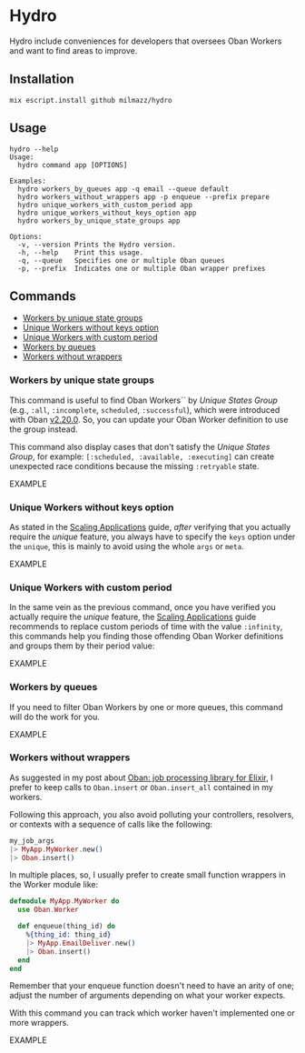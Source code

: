 # Hydro

Hydro include conveniences for developers that oversees Oban Workers
and want to find areas to improve.

## Installation

```console
mix escript.install github milmazz/hydro
```

## Usage

```console
hydro --help
Usage:
  hydro command app [OPTIONS]

Examples:
  hydro workers_by_queues app -q email --queue default
  hydro workers_without_wrappers app -p enqueue --prefix prepare
  hydro unique_workers_with_custom_period app
  hydro unique_workers_without_keys_option app
  hydro workers_by_unique_state_groups app

Options:
  -v, --version Prints the Hydro version.
  -h, --help    Print this usage.
  -q, --queue   Specifies one or multiple Oban queues
  -p, --prefix  Indicates one or multiple Oban wrapper prefixes
```

## Commands

* [Workers by unique state groups](#workers-by-unique-state-groups)
* [Unique Workers without keys option](#unique-workers-without-keys-option)
* [Unique Workers with custom period](#unique-workers-with-custom-period)
* [Workers by queues](#workers-by-queues)
* [Workers without wrappers](#workers-without-wrappers)

### Workers by unique state groups

This command is useful to find Oban Workers`` by _Unique States Group_
(e.g., `:all`, `:incomplete`, `scheduled`, `:successful`), which were
introduced with Oban [v2.20.0][]. So, you can update your Oban Worker definition
to use the group instead.

This command also display cases that don't satisfy the _Unique States Group_,
for example: `[:scheduled, :available, :executing]` can create unexpected
race conditions because the missing `:retryable` state.

EXAMPLE

### Unique Workers without keys option

As stated in the [Scaling Applications][] guide, _after_ verifying that you
actually require the _unique_ feature, you always have to specify the
`keys` option under the `unique`, this is mainly to avoid using the
whole `args` or `meta`.

EXAMPLE

### Unique Workers with custom period

In the same vein as the previous command, once you have verified you actually require
the _unique_ feature, the [Scaling Applications] guide recommends to replace custom
periods of time with the value `:infinity`, this commands help you finding those
offending Oban Worker definitions and groups them by their period value:

EXAMPLE

### Workers by queues

If you need to filter Oban Workers by one or more queues, this command will do the
work for you.

EXAMPLE

### Workers without wrappers

As suggested in my post about [Oban: job processing library for Elixir][], I
prefer to keep calls to `Oban.insert` or `Oban.insert_all` contained in my workers.

Following this approach, you also avoid polluting your controllers, resolvers, or
contexts with a sequence of calls like the following:

```elixir
my_job_args
|> MyApp.MyWorker.new()
|> Oban.insert()
```

In multiple places, so, I usually prefer to create small function wrappers in the
Worker module like:

```elixir
defmodule MyApp.MyWorker do
  use Oban.Worker

  def enqueue(thing_id) do
    %{thing_id: thing_id}
    |> MyApp.EmailDeliver.new()
    |> Oban.insert()
  end
end
```

Remember that your enqueue function doesn't need to have an arity of one; adjust
the number of arguments depending on what your worker expects.

With this command you can track which worker haven't implemented one or more wrappers.

EXAMPLE

[Scaling Applications]: https://hexdocs.pm/oban/scaling.html#uniqueness
[v2.20.0]: https://github.com/oban-bg/oban/releases/tag/v2.20.0
[Oban: job processing library for Elixir]: https://milmazz.uno/article/2022/02/11/oban-job-processing-package-for-elixir/
